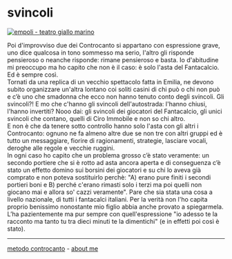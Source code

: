 # svincoli  

[![](https://live.staticflickr.com/65535/51792974433_d9befdafff_c.jpg "empoli - teatro giallo marino")](https://flic.kr/s/aHBqjzwAJ2)   

Poi d'improvviso due dei Controcanto si appartano con espressione grave, uno dice qualcosa in tono sommesso ma serio, l'altro gli risponde pensieroso o neanche risponde: rimane pensieroso e basta. Io d'abitudine mi preoccupo ma ho capito che non è il caso: è solo l'asta del Fantacalcio. Ed è sempre così.   
Tornati da una replica di un vecchio spettacolo fatta in Emilia, ne devono subito organizzare un'altra lontano coi soliti casini di chi può o chi non può e c’è uno che smadonna che ecco non hanno tenuto conto degli svincoli. Gli svincoli?! E mo che c'hanno gli svincoli dell'autostrada: l'hanno chiusi, l'hanno invertiti? Nooo dai: gli svincoli dei giocatori del Fantacalcio, gli unici svincoli che contano, quelli di Ciro Immobile e non so chi altro.   
E non è che da tenere sotto controllo hanno solo l'asta con gli altri i Controcanto: ognuno ne fa almeno altre due se non tre con altri gruppi ed è tutto un messaggiare, fiorire di ragionamenti, strategie, lasciare vocali, deroghe alle regole e vecchie ruggini.  
In ogni caso ho capito che un problema grosso c’è stato veramente: un secondo portiere che si è rotto ad asta ancora aperta e di conseguenza c’è stato un effetto domino sui borsini dei giocatori e su chi lo aveva già comprato e non poteva sostituirlo perchè: "A) erano pure finiti i secondi portieri boni e B) perché c'erano rimasti solo i terzi ma poi quelli non giocano mai e allora so' cazzi veramente". Pare che sia stata una cosa a livello nazionale, di tutti i fantacalci italiani. Per la verità non l'ho capita proprio benissimo nonostante mio figlio abbia anche provato a spiegarmela. L’ha pazientemente ma pur sempre con quell'espressione "io adesso te la racconto ma tanto tu tra dieci minuti te la dimentichi" (e in effetti poi così è stato).   


---   
[metodo controcanto](https://cacioman.github.io/controcanto000.html) - [about me](https://about.me/cacioman) 
